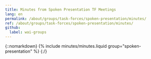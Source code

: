 ```yaml
---
title: Minutes from Spoken Presentation TF Meetings
lang: en
permalink: /about/groups/task-forces/spoken-presentation/minutes/
ref: /about/groups/task-forces/spoken-presentation/minutes/
github:
  label: wai-groups
---
```


{::nomarkdown}
{% include minutes/minutes.liquid group="spoken-presentation" %}
{:/}